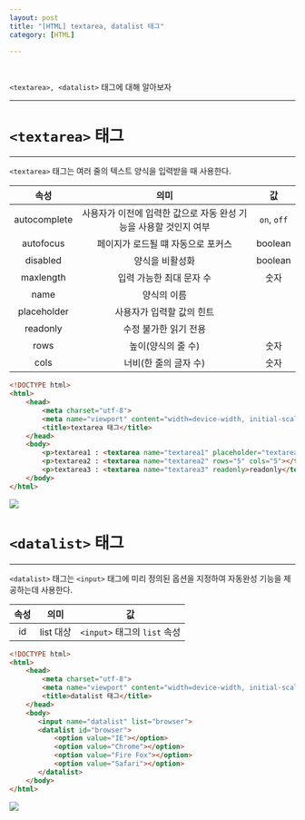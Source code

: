 ```yaml
---
layout: post
title: "[HTML] textarea, datalist 태그"
category: [HTML]

---
```

<br>

`<textarea>, <datalist>` 태그에 대해 알아보자
<!-- more -->

<hr>

# `<textarea>` 태그
---
`<textarea>` 태그는 여러 줄의 텍스트 양식을 입력받을 때 사용한다.

|속성|의미|값|
|:---:|:---:|:---:|
|autocomplete|사용자가 이전에 입력한 값으로 자동 완성 기능을 사용할 것인지 여부|`on`, `off`|
|autofocus|페이지가 로드될 떄 자동으로 포커스|boolean|
|disabled|양식을 비활성화|boolean|
|maxlength|입력 가능한 최대 문자 수|숫자|
|name|양식의 이름| |
|placeholder|사용자가 입력할 값의 힌트| |
|readonly|수정 불가한 읽기 전용| |
|rows|높이(양식의 줄 수)|숫자|
|cols|너비(한 줄의 글자 수)|숫자|

```html
<!DOCTYPE html>
<html>
    <head>
        <meta charset="utf-8">
        <meta name="viewport" content="width=device-width, initial-scale=1.0">
        <title>textarea 태그</title>
    </head>
    <body>   
        <p>textarea1 : <textarea name="textarea1" placeholder="textarea" disabled></textarea></p>
        <p>textarea2 : <textarea name="textarea2" rows="5" cols="5"></textarea></p>
        <p>textarea3 : <textarea name="textarea3" readonly>readonly</textarea></p>
    </body>
</html>
```
<img src="https://sanggil1107.github.io//public/img/html/textarea.PNG" >
<br>


# `<datalist>` 태그
---
`<datalist>` 태그는 `<input>` 태그에 미리 정의된 옵션을 지정하여 자동완성 기능을 제공하는데 사용한다.

|속성|의미|값|
|:---:|:---:|:---:|
|id|list 대상|`<input>` 태그의 `list` 속성|

```html
<!DOCTYPE html>
<html>
    <head>
        <meta charset="utf-8">
        <meta name="viewport" content="width=device-width, initial-scale=1.0">
        <title>datalist 태그</title>
    </head>
    <body>   
       <input name="datalist" list="browser">
       <datalist id="browser">
           <option value="IE"></option>
           <option value="Chrome"></option>
           <option value="Fire Fox"></option>
           <option value="Safari"></option>
       </datalist>
    </body>
</html>
```
<img src="https://sanggil1107.github.io//public/img/html/datalist.png" >
